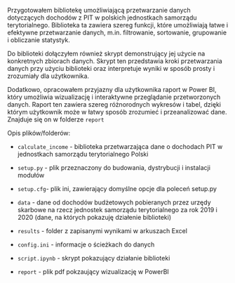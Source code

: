 Przygotowałem bibliotekę umożliwiającą przetwarzanie danych dotyczących dochodów z PIT w polskich jednostkach samorządu terytorialnego. Biblioteka ta zawiera szereg funkcji, które umożliwiają łatwe i efektywne przetwarzanie danych, m.in. filtrowanie, sortowanie, grupowanie i obliczanie statystyk.

Do biblioteki dołączyłem również skrypt demonstrujący jej użycie na konkretnych zbiorach danych. Skrypt ten przedstawia kroki przetwarzania danych przy użyciu biblioteki oraz interpretuje wyniki w sposób prosty i zrozumiały dla użytkownika.

Dodatkowo, opracowałem przyjazny dla użytkownika raport w Power BI, który umożliwia wizualizację i interaktywne przeglądanie przetworzonych danych. Raport ten zawiera szereg różnorodnych wykresów i tabel, dzięki którym użytkownik może w łatwy sposób zrozumieć i przeanalizować dane. Znajduje się on w folderze `report`

Opis plików/folderów:

- `calculate_income` - biblioteka przetwarzająca dane o dochodach PIT w jednostkach 
samorządu terytorialnego Polski

- `setup.py` - plik przeznaczony do budowania, dystrybucji i instalacji modułów

- `setup.cfg`- plik ini, zawierający domyślne opcje dla poleceń setup.py

- `data` - dane od dochodów budżetowych pobieranych przez urzędy skarbowe na
rzecz jednostek samorządu terytorialnego za rok 2019 i 2020 (dane, na których pokazuję działenie biblioteki) 

- `results` - folder z zapisanymi wynikami w arkuszach Excel

- `config.ini` -  informacje o ścieżkach do danych

- `script.ipynb` - skrypt pokazujący działanie biblioteki

- `report` - plik pdf pokzaujący wizualizację w PowerBI


